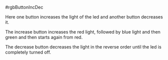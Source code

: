 #rgbButtonIncDec

Here one button increases the light of the led and another button decreases it.

The increase button increases the red light, followed by blue light and then green and then starts again from red.

The decrease button decreases the light in the reverse order until the led is completely turned off.